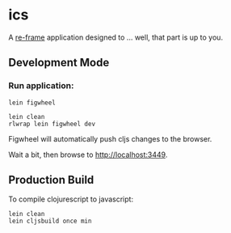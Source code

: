 # ics

A [re-frame](https://github.com/Day8/re-frame) application designed to ... well, that part is up to you.

## Development Mode

### Run application:

```
lein figwheel

lein clean
rlwrap lein figwheel dev

```

Figwheel will automatically push cljs changes to the browser.

Wait a bit, then browse to [http://localhost:3449](http://localhost:3449).

## Production Build


To compile clojurescript to javascript:

```
lein clean
lein cljsbuild once min
```
